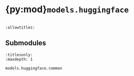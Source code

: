 # {py:mod}`models.huggingface`

```{py:module} models.huggingface
```

```{autodoc2-docstring} models.huggingface
:allowtitles:
```

## Submodules

```{toctree}
:titlesonly:
:maxdepth: 1

models.huggingface.common
```
